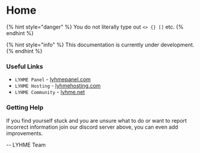 # Home

{% hint style="danger" %}
You do not literally type out `<> {} []` etc.
{% endhint %}

{% hint style="info" %}
This documentation is currently under development.
{% endhint %}

### Useful Links

* `LYHME Panel` - [lyhmepanel.com](https://lyhmepanel.com)
* `LYHME Hosting` - [lyhmehosting.com](https://lyhmehosting.com)
* `LYHME Community` - [lyhme.net](https://lyhme.net)

### Getting Help

If you find yourself stuck and you are unsure what to do or want to report incorrect information join our discord server above, you can even add improvements.  
  
-- LYHME Team



